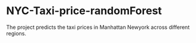 # NYC-Taxi-price-randomForest
The project predicts the taxi prices in Manhattan Newyork across different regions.
